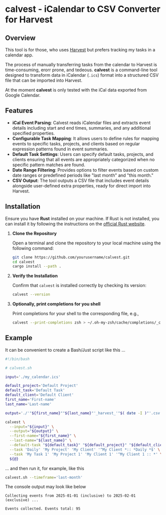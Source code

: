 # calvest - iCalendar to CSV Converter for Harvest

## Overview

This tool is for those, who uses [Harvest][harvest] but prefers tracking my
tasks in a calendar app.

The process of manually transferring tasks from the calendar to Harvest is
time-consuming, erorr prone, and tedeous. **calvest** is a command-line tool
designed to transform data in iCalendar (`.ics`) format into a structured CSV
file that can be imported into Harvest.

At the moment **calvest** is only tested with the iCal data exported from Google
Calendar.

## Features

- **iCal Event Parsing**: Calvest reads iCalendar files and extracts event
  details including start and end times, summaries, and any additional specified
  properties.
- **Configurable Task Mapping**: It allows users to define rules for mapping
  events to specific tasks, projects, and clients based on regular expression
  patterns found in event summaries.
- **Default Task Settings**: Users can specify default tasks, projects, and
  clients ensuring that all events are appropriately categorized when no
  specific pattern matches are found.
- **Date Range Filtering**: Provides options to filter events based on custom
  date ranges or predefined periods like "last month" and "this month."
- **CSV Output**: The tool outputs a CSV file that includes event details
  alongside user-defined extra properties, ready for direct import into Harvest.

## Installation

Ensure you have **Rust** installed on your machine. If Rust is not installed,
you can install it by following the instructions on the [official Rust
website](https://www.rust-lang.org/tools/install).

1. **Clone the Repository**

   Open a terminal and clone the repository to your local machine using the following command:

   ```bash
   git clone https://github.com/yourusername/calvest.git
   cd calvest
   cargo install --path .
   ```

2. **Verify the Installation**

   Confirm that `calvest` is installed correctly by checking its version:

   ```bash
   calvest --version
   ```

2. **Optionally, print completions for you shell**

   Print completions for your shell to the corresponding file, e.g.,

   ```bash
   calvest --print-completions zsh > ~/.oh-my-zsh/cache/completions/_calvest
   ```

## Example

It can be convenient to create a Bash/Just script like this ...

```bash
#!/bin/bash

# calvest.sh

input='./my_calendar.ics'

default_project='Default Project'
default_task='Default Task'
default_client='Default Client'
first_name='First-name'
last_name='Last-name'

output='./'"${first_name}""${last_name}"'_harvest_'"$( date -I )"'.csv'

calvest \
  --input="${input}" \
  --output="${output}" \
  --first-name="${first_name}" \
  --last-name="${last_name}" \
  --default-task "${default_task}" "${default_project}" "${default_client}" \
  --task 'Daily' 'My Project' 'My Client' '^My Client *:: *Daily *$' \
  --task 'My Task 1' 'My Project 1' 'My Client 1' '^My Client 1 :: *' \
  ${@}
```

... and then run it, for example, like this

```bash
calvest.sh --timeframe='last-month'
```

The console output may look like below

```text
Collecting events from 2025-01-01 (inclusive) to 2025-02-01 (exclusive) ...

Events collected. Events total: 95
```

[harvest]: https://www.getharvest.com/
